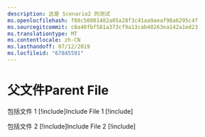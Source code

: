 ```yaml
---
description: 这是 Scenario2 的测试
ms.openlocfilehash: f80c50001482a05a28f3c41aa9aeaf98a6295c4f
ms.sourcegitcommit: c8a40fbf581a373cf9a13cab40263ea142a1ed23
ms.translationtype: MT
ms.contentlocale: zh-CN
ms.lasthandoff: 07/12/2019
ms.locfileid: "67845591"
---
```

# <a name="parent-file"></a><span data-ttu-id="23fcb-102">父文件</span><span class="sxs-lookup"><span data-stu-id="23fcb-102">Parent File</span></span>

<span data-ttu-id="23fcb-103">包括文件 1 [!include[](./includes/Scenario2_includeFile1.md)]</span><span class="sxs-lookup"><span data-stu-id="23fcb-103">Include File 1 [!include[](./includes/Scenario2_includeFile1.md)]</span></span>

<span data-ttu-id="23fcb-104">包括文件 2 [!include[](./includes/Scenario2_includeFile2.md)]</span><span class="sxs-lookup"><span data-stu-id="23fcb-104">Include File 2 [!include[](./includes/Scenario2_includeFile2.md)]</span></span>
